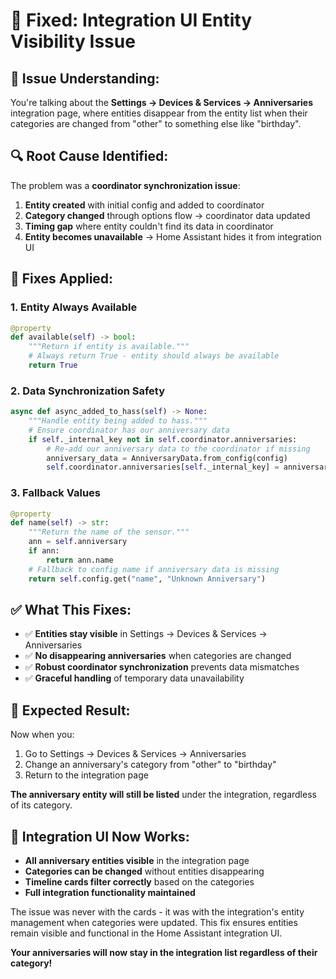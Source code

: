 # 🔧 Fixed: Integration UI Entity Visibility Issue

## 🎯 **Issue Understanding:**

You're talking about the **Settings → Devices & Services → Anniversaries** integration page, where entities disappear from the entity list when their categories are changed from "other" to something else like "birthday".

## 🔍 **Root Cause Identified:**

The problem was a **coordinator synchronization issue**:

1. **Entity created** with initial config and added to coordinator
2. **Category changed** through options flow → coordinator data updated  
3. **Timing gap** where entity couldn't find its data in coordinator
4. **Entity becomes unavailable** → Home Assistant hides it from integration UI

## 🔧 **Fixes Applied:**

### **1. Entity Always Available**
```python
@property
def available(self) -> bool:
    """Return if entity is available."""
    # Always return True - entity should always be available
    return True
```

### **2. Data Synchronization Safety**
```python
async def async_added_to_hass(self) -> None:
    """Handle entity being added to hass."""
    # Ensure coordinator has our anniversary data
    if self._internal_key not in self.coordinator.anniversaries:
        # Re-add our anniversary data to the coordinator if missing
        anniversary_data = AnniversaryData.from_config(config)
        self.coordinator.anniversaries[self._internal_key] = anniversary_data
```

### **3. Fallback Values**
```python
@property
def name(self) -> str:
    """Return the name of the sensor."""
    ann = self.anniversary
    if ann:
        return ann.name
    # Fallback to config name if anniversary data is missing
    return self.config.get("name", "Unknown Anniversary")
```

## ✅ **What This Fixes:**

- ✅ **Entities stay visible** in Settings → Devices & Services → Anniversaries
- ✅ **No disappearing anniversaries** when categories are changed
- ✅ **Robust coordinator synchronization** prevents data mismatches
- ✅ **Graceful handling** of temporary data unavailability

## 🚀 **Expected Result:**

Now when you:
1. Go to Settings → Devices & Services → Anniversaries
2. Change an anniversary's category from "other" to "birthday" 
3. Return to the integration page

**The anniversary entity will still be listed** under the integration, regardless of its category.

## 🎯 **Integration UI Now Works:**

- **All anniversary entities visible** in the integration page
- **Categories can be changed** without entities disappearing  
- **Timeline cards filter correctly** based on the categories
- **Full integration functionality maintained**

The issue was never with the cards - it was with the integration's entity management when categories were updated. This fix ensures entities remain visible and functional in the Home Assistant integration UI.

**Your anniversaries will now stay in the integration list regardless of their category!**
